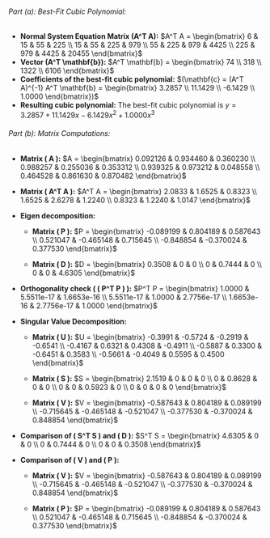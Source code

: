 ###### Part (a): Best-Fit Cubic Polynomial:
- **Normal System Equation Matrix (A^T A):** $A^T A = \begin{bmatrix} 6 & 15 & 55 & 225 \\ 15 & 55 & 225 & 979 \\ 55 & 225 & 979 & 4425 \\ 225 & 979 & 4425 & 20455 \end{bmatrix}$
- **Vector (A^T \mathbf{b}):** $A^T \mathbf{b} = \begin{bmatrix} 74 \\ 318 \\ 1322 \\ 6106 \end{bmatrix}$
- **Coefficients of the best-fit cubic polynomial:** $(\mathbf{c} = (A^T A)^{-1} A^T \mathbf{b} = \begin{bmatrix} 3.2857 \\ 11.1429 \\ -6.1429 \\ 1.0000 \end{bmatrix})$
- **Resulting cubic polynomial:** $\text{The best-fit cubic polynomial is } y = 3.2857 + 11.1429x - 6.1429x^2 + 1.0000x^3$
###### Part (b): Matrix Computations:
- **Matrix ( A ):** $A = \begin{bmatrix} 0.092126 & 0.934460 & 0.360230 \\ 0.988257 & 0.255036 & 0.353312 \\ 0.939325 & 0.973212 & 0.048558 \\ 0.464528 & 0.861630 & 0.870482 \end{bmatrix}$
    
- **Matrix ( A^T A ):** $A^T A = \begin{bmatrix} 2.0833 & 1.6525 & 0.8323 \\ 1.6525 & 2.6278 & 1.2240 \\ 0.8323 & 1.2240 & 1.0147 \end{bmatrix}$
- **Eigen decomposition:**
    - **Matrix ( P ):** $P = \begin{bmatrix} -0.089199 & 0.804189 & 0.587643 \\ 0.521047 & -0.465148 & 0.715645 \\ -0.848854 & -0.370024 & 0.377530 \end{bmatrix}$
        
    - **Matrix ( D ):** $D = \begin{bmatrix} 0.3508 & 0 & 0 \\ 0 & 0.7444 & 0 \\ 0 & 0 & 4.6305 \end{bmatrix}$
        
- **Orthogonality check ( ( P^T P ) ):** $P^T P = \begin{bmatrix} 1.0000 & 5.5511e-17 & 1.6653e-16 \\ 5.5511e-17 & 1.0000 & 2.7756e-17 \\ 1.6653e-16 & 2.7756e-17 & 1.0000 \end{bmatrix}$
- **Singular Value Decomposition:**
    
    - **Matrix ( U ):** $U = \begin{bmatrix} -0.3991 & -0.5724 & -0.2919 & -0.6541 \\ -0.4167 & 0.6321 & 0.4308 & -0.4911 \\ -0.5887 & 0.3300 & -0.6451 & 0.3583 \\ -0.5661 & -0.4049 & 0.5595 & 0.4500 \end{bmatrix}$
        
    - **Matrix ( S ):** $S = \begin{bmatrix} 2.1519 & 0 & 0 & 0 \\ 0 & 0.8628 & 0 & 0 \\ 0 & 0 & 0.5923 & 0 \\ 0 & 0 & 0 & 0 \end{bmatrix}$
        
    - **Matrix ( V ):** $V = \begin{bmatrix} -0.587643 & 0.804189 & 0.089199 \\ -0.715645 & -0.465148 & -0.521047 \\ -0.377530 & -0.370024 & 0.848854 \end{bmatrix}$
        
- **Comparison of ( S^T S ) and ( D ):** $S^T S = \begin{bmatrix} 4.6305 & 0 & 0 \\ 0 & 0.7444 & 0 \\ 0 & 0 & 0.3508 \end{bmatrix}$
- **Comparison of ( V ) and ( P ):**
    
    - **Matrix ( V ):** $V = \begin{bmatrix} -0.587643 & 0.804189 & 0.089199 \\ -0.715645 & -0.465148 & -0.521047 \\ -0.377530 & -0.370024 & 0.848854 \end{bmatrix}$
        
    - **Matrix ( P ):** $P = \begin{bmatrix} -0.089199 & 0.804189 & 0.587643 \\ 0.521047 & -0.465148 & 0.715645 \\ -0.848854 & -0.370024 & 0.377530 \end{bmatrix}$
  